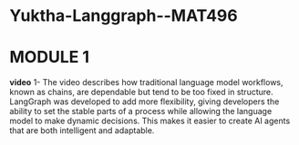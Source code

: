 # Yuktha-Langgraph--MAT496  
# MODULE 1  
**video** 1- The video describes how traditional language model workflows, known as chains, are dependable but tend to be too fixed in structure. LangGraph was developed to add more flexibility, giving developers the ability to set the stable parts of a process while allowing the language model to make dynamic decisions. This makes it easier to create AI agents that are both intelligent and adaptable.
